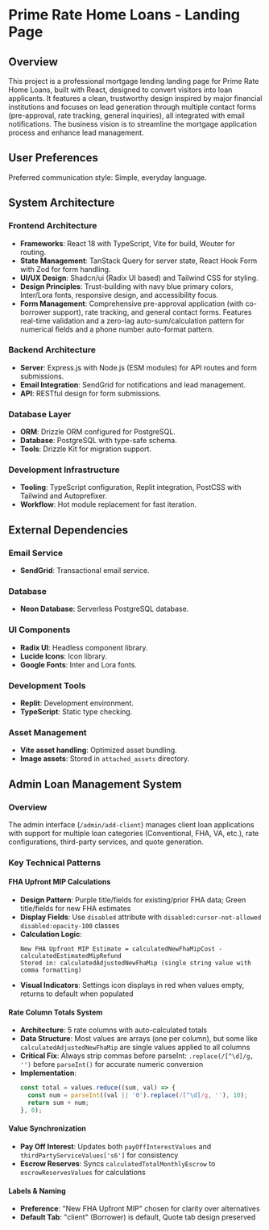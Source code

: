 # Prime Rate Home Loans - Landing Page

## Overview
This project is a professional mortgage lending landing page for Prime Rate Home Loans, built with React, designed to convert visitors into loan applicants. It features a clean, trustworthy design inspired by major financial institutions and focuses on lead generation through multiple contact forms (pre-approval, rate tracking, general inquiries), all integrated with email notifications. The business vision is to streamline the mortgage application process and enhance lead management.

## User Preferences
Preferred communication style: Simple, everyday language.

## System Architecture

### Frontend Architecture
- **Frameworks**: React 18 with TypeScript, Vite for build, Wouter for routing.
- **State Management**: TanStack Query for server state, React Hook Form with Zod for form handling.
- **UI/UX Design**: Shadcn/ui (Radix UI based) and Tailwind CSS for styling.
- **Design Principles**: Trust-building with navy blue primary colors, Inter/Lora fonts, responsive design, and accessibility focus.
- **Form Management**: Comprehensive pre-approval application (with co-borrower support), rate tracking, and general contact forms. Features real-time validation and a zero-lag auto-sum/calculation pattern for numerical fields and a phone number auto-format pattern.

### Backend Architecture
- **Server**: Express.js with Node.js (ESM modules) for API routes and form submissions.
- **Email Integration**: SendGrid for notifications and lead management.
- **API**: RESTful design for form submissions.

### Database Layer
- **ORM**: Drizzle ORM configured for PostgreSQL.
- **Database**: PostgreSQL with type-safe schema.
- **Tools**: Drizzle Kit for migration support.

### Development Infrastructure
- **Tooling**: TypeScript configuration, Replit integration, PostCSS with Tailwind and Autoprefixer.
- **Workflow**: Hot module replacement for fast iteration.

## External Dependencies

### Email Service
- **SendGrid**: Transactional email service.

### Database
- **Neon Database**: Serverless PostgreSQL database.

### UI Components
- **Radix UI**: Headless component library.
- **Lucide Icons**: Icon library.
- **Google Fonts**: Inter and Lora fonts.

### Development Tools
- **Replit**: Development environment.
- **TypeScript**: Static type checking.

### Asset Management
- **Vite asset handling**: Optimized asset bundling.
- **Image assets**: Stored in `attached_assets` directory.

## Admin Loan Management System

### Overview
The admin interface (`/admin/add-client`) manages client loan applications with support for multiple loan categories (Conventional, FHA, VA, etc.), rate configurations, third-party services, and quote generation.

### Key Technical Patterns

#### FHA Upfront MIP Calculations
- **Design Pattern**: Purple title/fields for existing/prior FHA data; Green title/fields for new FHA estimates
- **Display Fields**: Use `disabled` attribute with `disabled:cursor-not-allowed disabled:opacity-100` classes
- **Calculation Logic**: 
  ```
  New FHA Upfront MIP Estimate = calculatedNewFhaMipCost - calculatedEstimatedMipRefund
  Stored in: calculatedAdjustedNewFhaMip (single string value with comma formatting)
  ```
- **Visual Indicators**: Settings icon displays in red when values empty, returns to default when populated

#### Rate Column Totals System
- **Architecture**: 5 rate columns with auto-calculated totals
- **Data Structure**: Most values are arrays (one per column), but some like `calculatedAdjustedNewFhaMip` are single values applied to all columns
- **Critical Fix**: Always strip commas before parseInt: `.replace(/[^\d]/g, '')` before `parseInt()` for accurate numeric conversion
- **Implementation**:
  ```javascript
  const total = values.reduce((sum, val) => {
    const num = parseInt((val || '0').replace(/[^\d]/g, ''), 10);
    return sum + num;
  }, 0);
  ```

#### Value Synchronization
- **Pay Off Interest**: Updates both `payOffInterestValues` and `thirdPartyServiceValues['s6']` for consistency
- **Escrow Reserves**: Syncs `calculatedTotalMonthlyEscrow` to `escrowReservesValues` for calculations

#### Labels & Naming
- **Preference**: "New FHA Upfront MIP" chosen for clarity over alternatives
- **Default Tab**: "client" (Borrower) is default, Quote tab design preserved